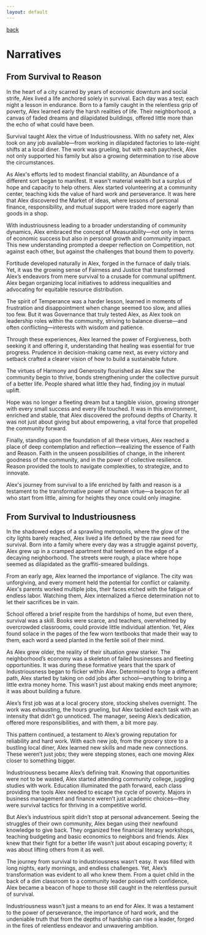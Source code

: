 ```yaml
---
layout: default
---
```

[back](./)

# Narratives

## From Survival to Reason

In the heart of a city scarred by years of economic downturn and social strife, Alex lived a life anchored solely in survival. Each day was a test; each night a lesson in endurance. Born to a family caught in the relentless grip of poverty, Alex learned early the harsh realities of life. Their neighborhood, a canvas of faded dreams and dilapidated buildings, offered little more than the echo of what could have been.

Survival taught Alex the virtue of Industriousness. With no safety net, Alex took on any job available—from working in dilapidated factories to late-night shifts at a local diner. The work was grueling, but with each paycheck, Alex not only supported his family but also a growing determination to rise above the circumstances.

As Alex's efforts led to modest financial stability, an Abundance of a different sort began to manifest. It wasn't material wealth but a surplus of hope and capacity to help others. Alex started volunteering at a community center, teaching kids the value of hard work and perseverance. It was here that Alex discovered the Market of ideas, where lessons of personal finance, responsibility, and mutual support were traded more eagerly than goods in a shop.

With industriousness leading to a broader understanding of community dynamics, Alex embraced the concept of Measurability—not only in terms of economic success but also in personal growth and community impact. This new understanding prompted a deeper reflection on Competition, not against each other, but against the challenges that bound them to poverty.

Fortitude developed naturally in Alex, forged in the furnace of daily trials. Yet, it was the growing sense of Fairness and Justice that transformed Alex’s endeavors from mere survival to a crusade for communal upliftment. Alex began organizing local initiatives to address inequalities and advocating for equitable resource distribution.

The spirit of Temperance was a harder lesson, learned in moments of frustration and disappointment when change seemed too slow, and allies too few. But it was Governance that truly tested Alex, as Alex took on leadership roles within the community, striving to balance diverse—and often conflicting—interests with wisdom and patience.

Through these experiences, Alex learned the power of Forgiveness, both seeking it and offering it, understanding that healing was essential for true progress. Prudence in decision-making came next, as every victory and setback crafted a clearer vision of how to build a sustainable future.

The virtues of Harmony and Generosity flourished as Alex saw the community begin to thrive, bonds strengthening under the collective pursuit of a better life. People shared what little they had, finding joy in mutual uplift.

Hope was no longer a fleeting dream but a tangible vision, growing stronger with every small success and every life touched. It was in this environment, enriched and stable, that Alex discovered the profound depths of Charity. It was not just about giving but about empowering, a vital force that propelled the community forward.

Finally, standing upon the foundation of all these virtues, Alex reached a place of deep contemplation and reflection—realizing the essence of Faith and Reason. Faith in the unseen possibilities of change, in the inherent goodness of the community, and in the power of collective resilience. Reason provided the tools to navigate complexities, to strategize, and to innovate.

Alex's journey from survival to a life enriched by faith and reason is a testament to the transformative power of human virtue—a beacon for all who start from little, aiming for heights they once could only imagine.

## From Survival to Industriousness

In the shadowed edges of a sprawling metropolis, where the glow of the city lights barely reached, Alex lived a life defined by the raw need for survival. Born into a family where every day was a struggle against poverty, Alex grew up in a cramped apartment that teetered on the edge of a decaying neighborhood. The streets were rough, a place where hope seemed as dilapidated as the graffiti-smeared buildings.

From an early age, Alex learned the importance of vigilance. The city was unforgiving, and every moment held the potential for conflict or calamity. Alex's parents worked multiple jobs, their faces etched with the fatigue of endless labor. Watching them, Alex internalized a fierce determination not to let their sacrifices be in vain.

School offered a brief respite from the hardships of home, but even there, survival was a skill. Books were scarce, and teachers, overwhelmed by overcrowded classrooms, could provide little individual attention. Yet, Alex found solace in the pages of the few worn textbooks that made their way to them, each word a seed planted in the fertile soil of their mind.

As Alex grew older, the reality of their situation grew starker. The neighborhood’s economy was a skeleton of failed businesses and fleeting opportunities. It was during these formative years that the spark of Industriousness began to flicker within Alex. Determined to forge a different path, Alex started by taking on odd jobs after school—anything to bring a little extra money home. This wasn’t just about making ends meet anymore; it was about building a future.

Alex’s first job was at a local grocery store, stocking shelves overnight. The work was exhausting, the hours grueling, but Alex tackled each task with an intensity that didn’t go unnoticed. The manager, seeing Alex’s dedication, offered more responsibilities, and with them, a bit more pay.

This pattern continued, a testament to Alex’s growing reputation for reliability and hard work. With each new job, from the grocery store to a bustling local diner, Alex learned new skills and made new connections. These weren’t just jobs; they were stepping stones, each one moving Alex closer to something bigger.

Industriousness became Alex’s defining trait. Knowing that opportunities were not to be wasted, Alex started attending community college, juggling studies with work. Education illuminated the path forward, each class providing the tools Alex needed to escape the cycle of poverty. Majors in business management and finance weren’t just academic choices—they were survival tactics for thriving in a competitive world.

But Alex’s industrious spirit didn’t stop at personal advancement. Seeing the struggles of their own community, Alex began using their newfound knowledge to give back. They organized free financial literacy workshops, teaching budgeting and basic economics to neighbors and friends. Alex knew that their fight for a better life wasn’t just about escaping poverty; it was about lifting others from it as well.

The journey from survival to industriousness wasn’t easy. It was filled with long nights, early mornings, and endless challenges. Yet, Alex’s transformation was evident to all who knew them. From a quiet child in the back of a dim classroom to a community leader poised with confidence, Alex became a beacon of hope to those still caught in the relentless pursuit of survival.

Industriousness wasn’t just a means to an end for Alex. It was a testament to the power of perseverance, the importance of hard work, and the undeniable truth that from the depths of hardship can rise a leader, forged in the fires of relentless endeavor and unwavering ambition.